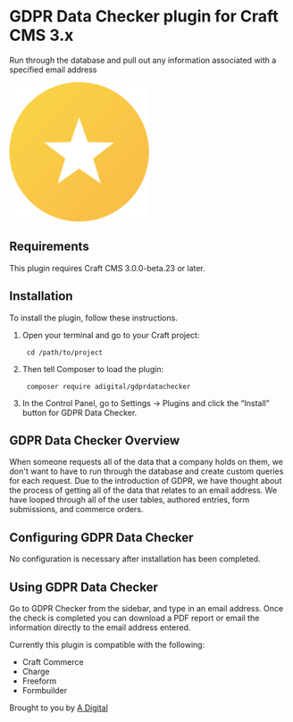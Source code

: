 # GDPR Data Checker plugin for Craft CMS 3.x

Run through the database and pull out any information associated with a specified email address

<img src="src/icon.svg" width="250px" alt="Logo" title="Logo">

## Requirements

This plugin requires Craft CMS 3.0.0-beta.23 or later.

## Installation

To install the plugin, follow these instructions.

1. Open your terminal and go to your Craft project:

        cd /path/to/project

2. Then tell Composer to load the plugin:

        composer require adigital/gdprdatachecker

3. In the Control Panel, go to Settings → Plugins and click the “Install” button for GDPR Data Checker.

## GDPR Data Checker Overview

When someone requests all of the data that a company holds on them, we don't want to have to run through the database and create custom queries for each request. Due to the introduction of GDPR, we have thought about the process of getting all of the data that relates to an email address. We have looped through all of the user tables, authored entries, form submissions, and commerce orders.

## Configuring GDPR Data Checker

No configuration is necessary after installation has been completed.

## Using GDPR Data Checker

Go to GDPR Checker from the sidebar, and type in an email address. Once the check is completed you can download a PDF report or email the information directly to the email address entered.

Currently this plugin is compatible with the following:

+ Craft Commerce
+ Charge
+ Freeform
+ Formbuilder

Brought to you by [A Digital](https://adigital.agency)
